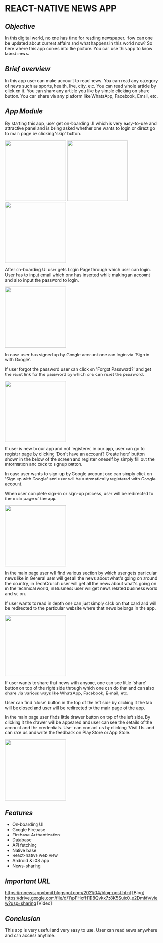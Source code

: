 # **REACT-NATIVE NEWS APP**

## *Objective*

In this digital world, no one has time for reading newspaper. How can one be updated about current affairs and what happens in this world now? So here where this app comes into the picture. You can use this app to know latest news.


## *Brief overview*

In this app user can make account to read news. You can read any category of news such as sports, health, live, city, etc. You can read whole article by click on it. You can share any article you like by simple clicking on share button. You can share via any platform like WhatsApp, Facebook, Email, etc.

## *App Module*

By starting this app, user get on-boarding UI which is very easy-to-use and attractive panel and is being asked whether one wants to login or direct go to main page by clicking &#39;skip&#39; button.

<p float="left">
<img src="https://github.com/ruchitkalathiya/RNNews-App/blob/main/images/1.jpeg" width="200" heigth="50">
<img src="https://github.com/ruchitkalathiya/RNNews-App/blob/main/images/2.jpeg" width="200" heigth="50">
<img src="https://github.com/ruchitkalathiya/RNNews-App/blob/main/images/3.jpeg" width="200" heigth="50">
</p>

After on-boarding UI user gets Login Page through which user can login. User has to input email which one has inserted while making an account and also input the password to login.

<img src="https://github.com/ruchitkalathiya/RNNews-App/blob/main/images/4.jpeg" width="200" heigth="50">

In case user has signed up by Google account one can login via &#39;Sign in with Google&#39;.

If user forgot the password user can click on &#39;Forgot Password?&#39; and get the reset link for the password by which one can reset the password.

<img src="https://github.com/ruchitkalathiya/RNNews-App/blob/main/images/5.jpeg" width="200" heigth="50">

If user is new to our app and not registered in our app, user can go to register page by clicking &#39;Don&#39;t have an account? Create here&#39; button shown in the below of the screen and register oneself by simply fill out the information and click to signup button.

In case user wants to sign-up by Google account one can simply click on &#39;Sign up with Google&#39; and user will be automatically registered with Google account.

When user complete sign-in or sign-up process, user will be redirected to the main page of the app.

<img src="https://github.com/ruchitkalathiya/RNNews-App/blob/main/images/6.jpeg" width="200" heigth="50">

In the main page user will find various section by which user gets particular news like in General user will get all the news about what&#39;s going on around the country, in TechCrunch user will get all the news about what&#39;s going on in the technical world, in Business user will get news related business world and so on.

If user wants to read in depth one can just simply click on that card and will be redirected to the particular website where that news belongs in the app.

<img src="https://github.com/ruchitkalathiya/RNNews-App/blob/main/images/7.jpeg" width="200" heigth="50">

If user wants to share that news with anyone, one can see little &#39;share&#39; button on top of the right side through which one can do that and can also share via various ways like WhatsApp, Facebook, E-mail, etc.

User can find &#39;close&#39; button in the top of the left side by clicking it the tab will be closed and user will be redirected to the main page of the app.

In the main page user finds little drawer button on top of the left side. By clicking it the drawer will be appeared and user can see the details of the account and the credentials. User can contact us by clicking &#39;Visit Us&#39; and can rate us and write the feedback on Play Store or App Store.

<img src="https://github.com/ruchitkalathiya/RNNews-App/blob/main/images/8.jpeg" width="200" heigth="50">

## *Features*

- On-boarding UI
- Google Firebase
- Firebase Authentication
- Database
- API fetching
- Native base
- React-native web view
- Android &amp; iOS app
- News-sharing

## *Important URL*

https://rnnewsappvbmit.blogspot.com/2021/04/blog-post.html                          [Blog]
https://drive.google.com/file/d/1YpFHxfH1D8Qvkx7z8K5Suiq0_e2Dmbfv/view?usp=sharing  [Video]                                                                                                                                                   

## *Conclusion*

This app is very useful and very easy to use. User can read news anywhere and can access anytime.
